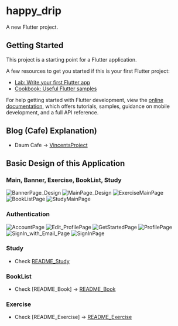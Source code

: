 # happy_drip

A new Flutter project.

## Getting Started

This project is a starting point for a Flutter application.

A few resources to get you started if this is your first Flutter project:

- [Lab: Write your first Flutter app](https://docs.flutter.dev/get-started/codelab)
- [Cookbook: Useful Flutter samples](https://docs.flutter.dev/cookbook)

For help getting started with Flutter development, view the
[online documentation](https://docs.flutter.dev/), which offers tutorials,
samples, guidance on mobile development, and a full API reference.

## Blog (Cafe) Explanation)
- Daum Cafe -> [VincentsProject](https://cafe.daum.net/vincentarnold/siqS/25)

## Basic Design of this Application

### Main, Banner, Exercise, BookList, Study
![BannerPage_Design](https://user-images.githubusercontent.com/48337874/188268662-1daf1dc7-3b0b-41a1-ae9f-f03d4e452952.png)
![MainPage_Design](https://user-images.githubusercontent.com/48337874/188549366-654c7188-e088-4a07-bfbc-a7a8d664cbb8.png)
![ExerciseMainPage](https://user-images.githubusercontent.com/48337874/188364966-d5785afd-5c9e-4fd2-9869-ae7b63fdf890.png)
![BookListPage](https://user-images.githubusercontent.com/48337874/188531669-2fd43036-8968-4ed3-94c1-b9be9bc9ab86.png)
![StudyMainPage](https://user-images.githubusercontent.com/48337874/188549333-1bb2207c-0991-4b0b-91bb-714a681a6106.png)

### Authentication
![AccountPage](https://user-images.githubusercontent.com/48337874/188382892-ae32d7b9-7fcb-45b8-a219-94ea035d15eb.png)
![Edit_ProfilePage](https://user-images.githubusercontent.com/48337874/188382902-0608695c-0581-4f59-9438-b217aa676d66.png)
![GetStartedPage](https://user-images.githubusercontent.com/48337874/188382907-be3ee9bb-1632-4b4b-9e9e-894503f1b9cd.png)
![ProfilePage](https://user-images.githubusercontent.com/48337874/188382908-4ec7f581-f48c-40fb-a8ca-a818e147b699.png)
![SignIn_with_Email_Page](https://user-images.githubusercontent.com/48337874/188382910-7792cc49-878d-4bf1-b439-f5217c826b68.png)
![SignInPage](https://user-images.githubusercontent.com/48337874/188382912-69b1a83b-fac2-4753-bf67-b1edeb3cfa02.png)

### Study
- Check [README_Study](https://github.com/GeonwooVincentKim/Happy_Drip/blob/master/README_Study.md)

### BookList
- Check [README_Book] -> [README_Book](https://github.com/GeonwooVincentKim/Happy_Drip/blob/master/README_Book.md)

### Exercise
- Check [README_Exercise] -> [README_Exercise](https://github.com/GeonwooVincentKim/Happy_Drip/blob/master/README_Exercise.md)

